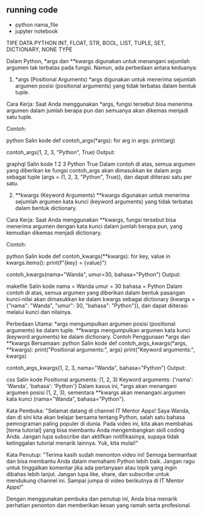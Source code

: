## running code
* python nama_file
* jupyter notebook

TIPE DATA PYTHON
INT, FLOAT, STR, BOOL, LIST, TUPLE, SET, DICTIONARY, NONE TYPE


Dalam Python, *args dan **kwargs digunakan untuk menangani sejumlah argumen tak terbatas pada fungsi. Namun, ada perbedaan antara keduanya:

1. *args (Positional Arguments)
*args digunakan untuk menerima sejumlah argumen posisi (positional arguments) yang tidak terbatas dalam bentuk tuple.

Cara Kerja: Saat Anda menggunakan *args, fungsi tersebut bisa menerima argumen dalam jumlah berapa pun dan semuanya akan dikemas menjadi satu tuple.

Contoh:

python
Salin kode
def contoh_args(*args):
    for arg in args:
        print(arg)

contoh_args(1, 2, 3, "Python", True)
Output:

graphql
Salin kode
1
2
3
Python
True
Dalam contoh di atas, semua argumen yang diberikan ke fungsi contoh_args akan dimasukkan ke dalam args sebagai tuple (args = (1, 2, 3, "Python", True)), dan dapat diiterasi satu per satu.

2. **kwargs (Keyword Arguments)
**kwargs digunakan untuk menerima sejumlah argumen kata kunci (keyword arguments) yang tidak terbatas dalam bentuk dictionary.

Cara Kerja: Saat Anda menggunakan **kwargs, fungsi tersebut bisa menerima argumen dengan kata kunci dalam jumlah berapa pun, yang kemudian dikemas menjadi dictionary.

Contoh:

python
Salin kode
def contoh_kwargs(**kwargs):
    for key, value in kwargs.items():
        print(f"{key} = {value}")

contoh_kwargs(nama="Wanda", umur=30, bahasa="Python")
Output:

makefile
Salin kode
nama = Wanda
umur = 30
bahasa = Python
Dalam contoh di atas, semua argumen yang diberikan dalam bentuk pasangan kunci-nilai akan dimasukkan ke dalam kwargs sebagai dictionary (kwargs = {"nama": "Wanda", "umur": 30, "bahasa": "Python"}), dan dapat diiterasi melalui kunci dan nilainya.

Perbedaan Utama:
*args mengumpulkan argumen posisi (positional arguments) ke dalam tuple.
**kwargs mengumpulkan argumen kata kunci (keyword arguments) ke dalam dictionary.
Contoh Penggunaan *args dan **kwargs Bersamaan:
python
Salin kode
def contoh_args_kwargs(*args, **kwargs):
    print("Positional arguments:", args)
    print("Keyword arguments:", kwargs)

contoh_args_kwargs(1, 2, 3, nama="Wanda", bahasa="Python")
Output:

css
Salin kode
Positional arguments: (1, 2, 3)
Keyword arguments: {'nama': 'Wanda', 'bahasa': 'Python'}
Dalam kasus ini, *args akan menangani argumen posisi (1, 2, 3), sementara **kwargs akan menangani argumen kata kunci (nama="Wanda", bahasa="Python").


Kata Pembuka:
"Selamat datang di channel IT Mentor Apps! Saya Wanda, dan di sini kita akan belajar bersama tentang Python, salah satu bahasa pemrograman paling populer di dunia. Pada video ini, kita akan membahas [tema tutorial] yang bisa membantu Anda mengembangkan skill coding Anda. Jangan lupa subscribe dan aktifkan notifikasinya, supaya tidak ketinggalan tutorial menarik lainnya. Yuk, kita mulai!"

Kata Penutup:
"Terima kasih sudah menonton video ini! Semoga bermanfaat dan bisa membantu Anda dalam memahami Python lebih baik. Jangan ragu untuk tinggalkan komentar jika ada pertanyaan atau topik yang ingin dibahas lebih lanjut. Jangan lupa like, share, dan subscribe untuk mendukung channel ini. Sampai jumpa di video berikutnya di IT Mentor Apps!"

Dengan menggunakan pembuka dan penutup ini, Anda bisa menarik perhatian penonton dan memberikan kesan yang ramah serta profesional.